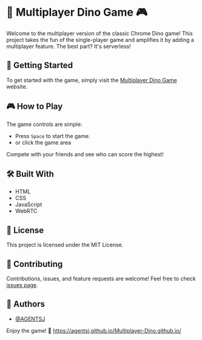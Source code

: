 # 🦖 Multiplayer Dino Game 🎮

Welcome to the multiplayer version of the classic Chrome Dino game! This project takes the fun of the single-player game and amplifies it by adding a multiplayer feature. The best part? It's serverless!

<!-- ![Game Preview](link-to-a-screenshot-of-your-game) -->

## 🚀 Getting Started

To get started with the game, simply visit the [Multiplayer Dino Game](https://agentsj.github.io/Multiplayer-Dino.github.io/) website.

## 🎮 How to Play

The game controls are simple:

- Press `Space` to start the game.
- or click the game area

Compete with your friends and see who can score the highest!

## 🛠️ Built With

- HTML
- CSS
- JavaScript
- WebRTC

## 📝 License

This project is licensed under the MIT License.

## 🤝 Contributing

Contributions, issues, and feature requests are welcome! Feel free to check [issues page](https://github.com/AGENTSJ/Multiplayer-Dino.github.io/issues).

## 👥 Authors

- [@AGENTSJ](https://github.com/AGENTSJ) 

Enjoy the game! 🎉
https://agentsj.github.io/Multiplayer-Dino.github.io/